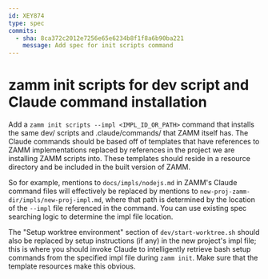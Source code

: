 ```yaml
---
id: XEY874
type: spec
commits:
  - sha: 8ca372c2012e7256e65e6234b8f1f8a6b90ba221
    message: Add spec for init scripts command
---
```


# zamm init scripts for dev script and Claude command installation

Add a `zamm init scripts --impl <IMPL_ID_OR_PATH>` command that installs the same dev/ scripts and .claude/commands/ that ZAMM itself has. The Claude commands should be based off of templates that have references to ZAMM implementations replaced by references in the project we are installing ZAMM scripts into. These templates should reside in a resource directory and be included in the built version of ZAMM.

So for example, mentions to `docs/impls/nodejs.md` in ZAMM's Claude command files will effectively be replaced by mentions to `new-proj-zamm-dir/impls/new-proj-impl.md`, where that path is determined by the location of the `--impl` file referenced in the command. You can use existing spec searching logic to determine the impl file location.

The "Setup worktree environment" section of `dev/start-worktree.sh` should also be replaced by setup instructions (if any) in the new project's impl file; this is where you should invoke Claude to intelligently retrieve bash setup commands from the specified impl file during `zamm init`. Make sure that the template resources make this obvious.
